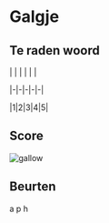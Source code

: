 # Galgje

## Te raden woord

| | | | | | 

|-|-|-|-|-|

|1|2|3|4|5|

## Score
![gallow](./images/4.png)

## Beurten
a
p
h
